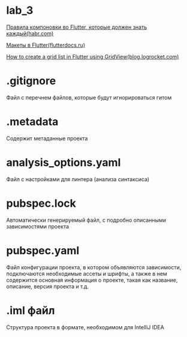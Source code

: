# lab_3

[Правила компоновки во Flutter, которые должен знать каждый(habr.com)](https://habr.com/ru/post/500210/)

[Макеты в Flutter(flutterdocs.ru)](https://flutterdocs.ru/makety-v-flutter/)

[How to create a grid list in Flutter using GridView(blog.logrocket.com)](https://blog.logrocket.com/how-to-create-a-grid-list-in-flutter-using-gridview/)


# .gitignore

Файл с перечнем файлов, которые будут игнорироваться гитом

# .metadata

Содержит метаданные проекта

# analysis_options.yaml

Файл с настройками для линтера (анализа синтаксиса)

# pubspec.lock

Автоматически генерируемый файл, с подробно описанными зависимостями проекта

# pubspec.yaml

Файл конфигурации проекта, в котором объявляются зависимости, подключаются необходимые ассеты и шрифты, а также в нем содержится основная информация о проекте, такая как название, описание, версия проекта и т.д.

# .iml файл

Структура проекта в формате, необходимом для IntelliJ IDEA